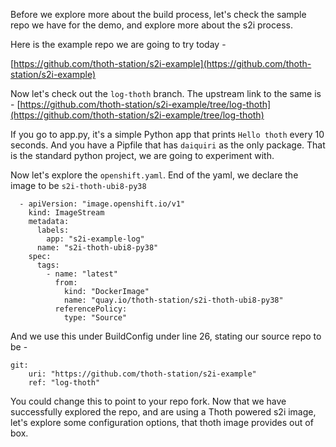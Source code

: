 Before we explore more about the build process, let's check the sample repo we have for the demo,
and explore more about the s2i process. 

Here is the example repo we are going to try today - 

[https://github.com/thoth-station/s2i-example](https://github.com/thoth-station/s2i-example)

Now let's check out the `log-thoth` branch.
The upstream link to the same is - [https://github.com/thoth-station/s2i-example/tree/log-thoth](https://github.com/thoth-station/s2i-example/tree/log-thoth)

If you go to app.py, it's a simple Python app that prints `Hello thoth` every 10 seconds. 
And you have a Pipfile that has `daiquiri` as the only package. That is the standard python project, we are going to experiment with. 

Now let's explore the `openshift.yaml`. 
End of the yaml, we declare the image to be `s2i-thoth-ubi8-py38`
```
  - apiVersion: "image.openshift.io/v1"
    kind: ImageStream
    metadata:
      labels:
        app: "s2i-example-log"
      name: "s2i-thoth-ubi8-py38"
    spec:
      tags:
        - name: "latest"
          from:
            kind: "DockerImage"
            name: "quay.io/thoth-station/s2i-thoth-ubi8-py38"
          referencePolicy:
            type: "Source"
```
And we use this under BuildConfig under line 26, stating our source repo to be - 
```
git:
    uri: "https://github.com/thoth-station/s2i-example"
    ref: "log-thoth"
```
You could change this to point to your repo fork.
Now that we have successfully explored the repo, and are using a Thoth powered s2i image, let's explore some configuration options, that 
thoth image provides out of box. 